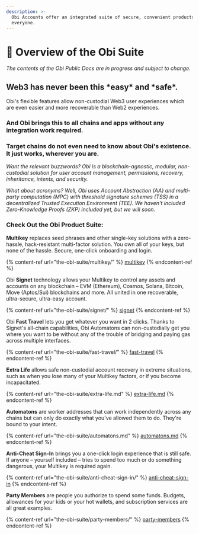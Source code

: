 ```yaml
---
description: >-
  Obi Accounts offer an integrated suite of secure, convenient products for
  everyone.
---
```


# 🔵 Overview of the Obi Suite

_The contents of the Obi Public Docs are in progress and subject to change._

## Web3 has never been this \*easy\* and \*safe\*.

Obi's flexible features allow non-custodial Web3 user experiences which are even easier and more recoverable than Web2 experiences.

### And Obi brings this to all chains and apps without any integration work required.

### Target chains do not even need to know about Obi's existence. It just works, wherever you are.

_Want the relevant buzzwords? Obi is a blockchain-agnostic, modular, non-custodial solution for user account management, permissions, recovery, inheritance, intents, and security._

_What about acronyms? Well, Obi uses Account Abstraction (AA) and multi-party computation (MPC) with threshold signature schemes (TSS) in a decentralized Trusted Execution Environment (TEE). We haven't included Zero-Knowledge Proofs (ZKP) included yet, but we will soon._

### Check Out the Obi Product Suite:

**Multikey** replaces seed phrases and other single-key solutions with a zero-hassle, hack-resistant multi-factor solution. You own all of your keys, but none of the hassle. Secure, one-click onboarding and login.

{% content-ref url="the-obi-suite/multikey/" %}
[multikey](the-obi-suite/multikey/)
{% endcontent-ref %}

Obi **Signet** technology allows your Multikey to control any assets and accounts on any blockchain – EVM (Ethereum), Cosmos, Solana, Bitcoin, Move (Aptos/Sui) blockchains and more. All united in one recoverable, ultra-secure, ultra-easy account.

{% content-ref url="the-obi-suite/signet/" %}
[signet](the-obi-suite/signet/)
{% endcontent-ref %}

Obi **Fast Travel** lets you get whatever you want in 2 clicks. Thanks to Signet's all-chain capabilities, Obi Automatons can non-custodially get you where you want to be without any of the trouble of bridging and paying gas across multiple interfaces.

{% content-ref url="the-obi-suite/fast-travel/" %}
[fast-travel](the-obi-suite/fast-travel/)
{% endcontent-ref %}

**Extra Life** allows safe non-custodial account recovery in extreme situations, such as when you lose many of your Multikey factors, or if you become incapacitated.

{% content-ref url="the-obi-suite/extra-life.md" %}
[extra-life.md](the-obi-suite/extra-life.md)
{% endcontent-ref %}

**Automatons** are worker addresses that can work independently across any chains but can only do exactly what you've allowed them to do. They're bound to your intent.

{% content-ref url="the-obi-suite/automatons.md" %}
[automatons.md](the-obi-suite/automatons.md)
{% endcontent-ref %}

**Anti-Cheat Sign-In** brings you a one-click login experience that is still safe. If anyone – yourself included – tries to spend too much or do something dangerous, your Multikey is required again.

{% content-ref url="the-obi-suite/anti-cheat-sign-in/" %}
[anti-cheat-sign-in](the-obi-suite/anti-cheat-sign-in/)
{% endcontent-ref %}

**Party Members** are people you authorize to spend some funds. Budgets, allowances for your kids or your hot wallets, and subscription services are all great examples.

{% content-ref url="the-obi-suite/party-members/" %}
[party-members](the-obi-suite/party-members/)
{% endcontent-ref %}


